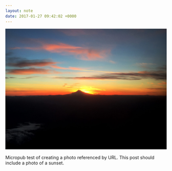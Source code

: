 ```yaml
---
layout: note
date: 2017-01-27 09:42:02 +0000
---
```

![](/media/sunset.jpg)

Micropub test of creating a photo referenced by URL. This post should include a photo of a sunset.